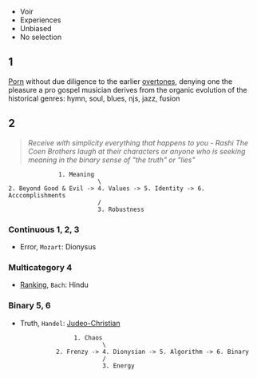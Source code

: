 - Voir
- Experiences
- Unbiased
- No selection

## 1


[Porn](https://m.youtube.com/watch?v=qS0IsmEAoJY) without due diligence to the earlier [overtones](https://www.britannica.com/science/sound-physics/Overtones), denying one the pleasure a pro gospel musician derives from the organic evolution of the historical genres: hymn, soul, blues, njs, jazz, fusion 

## 2

> *Receive with simplicity everything that happens to you - Rashi*
> *The Coen Brothers laugh at their characters or anyone who is seeking meaning in the binary sense of "the truth" or "lies"*

                  1. Meaning
                             \
    2. Beyond Good & Evil -> 4. Values -> 5. Identity -> 6. Acccomplishments
                             /
                             3. Robustness


### Continuous 1, 2, 3
- Error, `Mozart`: Dionysus
### Multicategory 4
- [Ranking](https://abikesa.github.io/philosophy/foreword/foreword.html), `Bach`: Hindu
### Binary 5, 6
- Truth, `Handel`: [Judeo-Christian](https://www.youtube.com/watch?v=N9v6VJLZ8_I)

                     1. Chaos
                             \
                2. Frenzy -> 4. Dionysian -> 5. Algorithm -> 6. Binary
                             /
                             3. Energy
